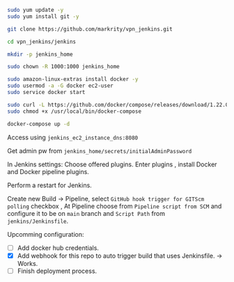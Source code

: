 ```bash
sudo yum update -y
sudo yum install git -y 

git clone https://github.com/markrity/vpn_jenkins.git

cd vpn_jenkins/jenkins

mkdir -p jenkins_home

sudo chown -R 1000:1000 jenkins_home

sudo amazon-linux-extras install docker -y
sudo usermod -a -G docker ec2-user
sudo service docker start

sudo curl -L https://github.com/docker/compose/releases/download/1.22.0/docker-compose-$(uname -s)-$(uname -m) -o /usr/local/bin/docker-compose
sudo chmod +x /usr/local/bin/docker-compose

docker-compose up -d
```

Access using `jenkins_ec2_instance_dns:8080`

Get admin pw from `jenkins_home/secrets/initialAdminPassword` 

In Jenkins settings:
Choose offered plugins.
Enter plugins , install Docker and Docker pipeline plugins.

Perform a restart for Jenkins.


Create new Build -> Pipeline, select `GitHub hook trigger for GITScm polling` checkbox , 
At Pipeline choose from `Pipeline script from SCM` and configure it to be on `main` branch and `Script Path` from `jenkins/Jenkinsfile`.


Upcomming configuration:
- [ ] Add docker hub credentials.
- [x] Add webhook for this repo to auto trigger build that uses Jenkinsfile. -> Works.
- [ ] Finish deployment process.